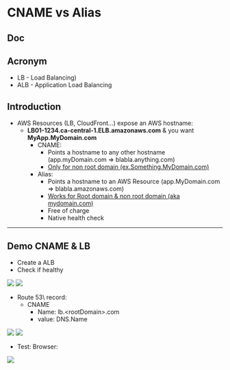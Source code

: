 # CNAME vs Alias

## Doc

## Acronym
* LB - Load Balancing)
* ALB - Application Load Balancing

## Introduction
* AWS Resources (LB, CloudFront...) expose an AWS hostname:
    * **LB01-1234.ca-central-1.ELB.amazonaws.com** & you want **MyApp.MyDomain.com**
      * CNAME: 
          * Points a hostname to any other hostname (app.myDomain.com => blabla.anything.com)
          * <ins>Only for non root domain (ex.Something.MyDomain.com)</ins>
      * Alias: 
          * Points a hostname to an AWS Resource (app.MyDomain.com => blabla.amazonaws.com)
          * <ins>Works for Root domain & non root domain (aka mydomain.com)
          * Free of charge
          * Native health check

---
   
## Demo CNAME & LB
* Create a ALB
* Check if healthy

[<img src="https://i.imgur.com/nbKOHLA.png">](https://i.imgur.com/nbKOHLA.png)
[<img src="https://i.imgur.com/4pa2Gui.png">](https://i.imgur.com/4pa2Gui.png)

* Route 53\ record:
   * CNAME
      * Name: lb.\<rootDomain\>.com
      * value: DNS.Name
      
[<img src="https://i.imgur.com/FZtNAMV.png">](https://i.imgur.com/FZtNAMV.png)
[<img src="https://i.imgur.com/b16c0Ad.png">](https://i.imgur.com/b16c0Ad.png)

* Test: Browser:

[<img src="https://i.imgur.com/JX3QQH0.png">](https://i.imgur.com/JX3QQH0.png)
